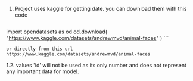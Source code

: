 1.  Project uses kaggle for getting date.
    you can download them with this code 
    ```python
import opendatasets as od
od.download(
    "https://www.kaggle.com/datasets/andrewmvd/animal-faces"
    )
    ```

    or directly from this url 
    https://www.kaggle.com/datasets/andrewmvd/animal-faces
1.2. values 'id' will not be used as its only number and does not represent any important data for model.